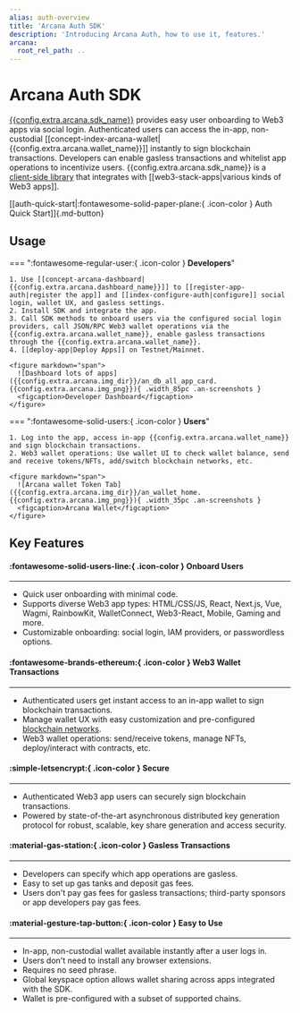 ```yaml
---
alias: auth-overview
title: 'Arcana Auth SDK'
description: 'Introducing Arcana Auth, how to use it, features.'
arcana:
  root_rel_path: ..
---
```


# Arcana Auth SDK

[{{config.extra.arcana.sdk_name}}]({{page.meta.arcana.root_rel_path}}/concepts/authsdk.md) provides easy user onboarding to Web3 apps via social login. Authenticated users can access the in-app, non-custodial [[concept-index-arcana-wallet|{{config.extra.arcana.wallet_name}}]] instantly to sign blockchain transactions. Developers can enable gasless transactions and whitelist app operations to incentivize users. {{config.extra.arcana.sdk_name}} is a [client-side library](https://www.npmjs.com/package/@arcana/auth) that integrates with [[web3-stack-apps|various kinds of Web3 apps]].

[[auth-quick-start|:fontawesome-solid-paper-plane:{ .icon-color } Auth Quick Start]]{.md-button}

## Usage

=== ":fontawesome-regular-user:{ .icon-color } **Developers**"
  
    1. Use [[concept-arcana-dashboard|{{config.extra.arcana.dashboard_name}}]] to [[register-app-auth|register the app]] and [[index-configure-auth|configure]] social login, wallet UX, and gasless settings.
    2. Install SDK and integrate the app.
    3. Call SDK methods to onboard users via the configured social login providers, call JSON/RPC Web3 wallet operations via the {{config.extra.arcana.wallet_name}}, enable gasless transactions through the {{config.extra.arcana.wallet_name}}.
    4. [[deploy-app|Deploy Apps]] on Testnet/Mainnet.

    <figure markdown="span">
      ![Dashboard lots of apps]({{config.extra.arcana.img_dir}}/an_db_all_app_card.{{config.extra.arcana.img_png}}){ .width_85pc .an-screenshots }
      <figcaption>Developer Dashboard</figcaption>
    </figure>


=== ":fontawesome-solid-users:{ .icon-color } **Users**"

    1. Log into the app, access in-app {{config.extra.arcana.wallet_name}} and sign blockchain transactions.
    2. Web3 wallet operations: Use wallet UI to check wallet balance, send and receive tokens/NFTs, add/switch blockchain networks, etc.

    <figure markdown="span">
      ![Arcana wallet Token Tab]({{config.extra.arcana.img_dir}}/an_wallet_home.{{config.extra.arcana.img_png}}){ .width_35pc .an-screenshots }
      <figcaption>Arcana Wallet</figcaption>
    </figure>

## Key Features

<div class="grid card_container" markdown>
  <div class="card" markdown><h4><b>:fontawesome-solid-users-line:{ .icon-color }  Onboard Users</b></h4><hr><p ><ul><li>Quick user onboarding with minimal code.</li><li>Supports diverse Web3 app types: HTML/CSS/JS, React, Next.js, Vue, Wagmi, RainbowKit, WalletConnect, Web3-React, Mobile, Gaming and more.</li><li>Customizable onboarding: social login, IAM providers, or passwordless options.</li></ul></p></div>
  <div class="card" markdown><h4><b>:fontawesome-brands-ethereum:{ .icon-color } Web3 Wallet Transactions</b></h4><hr><p><ul><li>Authenticated users get instant access to an in-app wallet to sign blockchain transactions.</li><li>Manage wallet UX with easy customization and pre-configured <a href="{{page.meta.arcana.root_rel_path}}/web3-stack/chains.html">blockchain networks</a>.</li><li>Web3 wallet operations: send/receive tokens, manage NFTs, deploy/interact with contracts, etc.</li></ul></p></div>
  <div class="card" markdown><h4><b>:simple-letsencrypt:{ .icon-color } Secure</b></h4><hr><p><ul><li>Authenticated Web3 app users can securely sign blockchain transactions.</li><li>Powered by state-of-the-art asynchronous distributed key generation protocol for robust, scalable, key share generation and access security.</li></ul></p></div>
  <div class="card" markdown><h4><b>:material-gas-station:{ .icon-color } Gasless Transactions</b></h4><hr><p><ul><li>Developers can specify which app operations are gasless.</li><li>Easy to set up gas tanks and deposit gas fees.</li><li>Users don't pay gas fees for gasless transactions; third-party sponsors or app developers pay gas fees.</li></ul></p></div>
  <div class="card" markdown><h4><b>:material-gesture-tap-button:{ .icon-color } Easy to Use</b></h4><hr><p><ul><li>In-app, non-custodial wallet available instantly after a user logs in.</li><li>Users don't need to install any browser extensions.<li>Requires no seed phrase.</li><li>Global keyspace option allows wallet sharing across apps integrated with the SDK.</li><li>Wallet is pre-configured with a subset of supported chains.</li></ul></p></div>
</div>

<!--

[[quick-start|Let's begin! ++enter++]]{ .md-button .md-button--primary}

Git: {{ git.short_commit}}

-->
